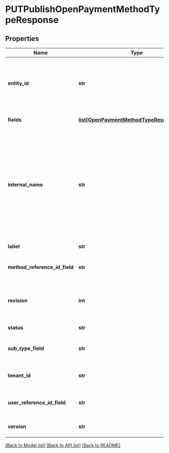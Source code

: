 # PUTPublishOpenPaymentMethodTypeResponse

## Properties
Name | Type | Description | Notes
------------ | ------------- | ------------- | -------------
**entity_id** | **str** | If an entity UUID is provided, this custom payment method type is specific to this entity only. If no entity UUID is provided, the custom payment method type is available to the global entity and all the sub entities in the tenant.  | [optional] 
**fields** | [**list[OpenPaymentMethodTypeResponseFields]**](OpenPaymentMethodTypeResponseFields.md) | An array containing field metadata of the custom payment method type.  | [optional] 
**internal_name** | **str** | A string to identify the custom payment method type in the API name of the payment method type.  This field is used along with the &#x60;tenantId&#x60; field by the system to construct and generate the API name of the custom payment method type in the following way:  &#x60;&lt;internalName&gt;__c_&lt;tenantId&gt;&#x60;  For example, if &#x60;internalName&#x60; is &#x60;AmazonPay&#x60;, and &#x60;tenantId&#x60; is &#x60;12368&#x60;, the API name of the custom payment method type will be &#x60;AmazonPay__c_12368&#x60;.  | [optional] 
**label** | **str** | The label that is used to refer to this type in the Zuora UI.  | [optional] 
**method_reference_id_field** | **str** | A field available in the Payment Method data source export and Data Query for filtering data.  | [optional] 
**revision** | **int** | The revision number of the custom payment method type, which starts from 1 and increases by 1 when you update a published revision for the first time.  | [optional] 
**status** | **str** | The status of the custom payment method type.  | [optional] 
**sub_type_field** | **str** | A field available in the Payment Method data source export and Data Query for filtering data.  | [optional] 
**tenant_id** | **str** | Zuora tenant ID. If multi-entity is enabled in your tenant, this is the ID of the parent tenant of all the sub entities.  | [optional] 
**user_reference_id_field** | **str** | A field available in the Payment Method data source export and Data Query for filtering data.  | [optional] 
**version** | **str** | The time when the custom payment method type was first published.  | [optional] 

[[Back to Model list]](../README.md#documentation-for-models) [[Back to API list]](../README.md#documentation-for-api-endpoints) [[Back to README]](../README.md)


